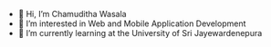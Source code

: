 - 👋 Hi, I’m Chamuditha Wasala
- 👀 I’m interested in Web and Mobile Application Development
- 🌱 I’m currently learning at the University of Sri Jayewardenepura


<!---
ChamudithaWasala0423/ChamudithaWasala0423 is a ✨ special ✨ repository because its `README.md` (this file) appears on your GitHub profile.
You can click the Preview link to take a look at your changes.
--->
